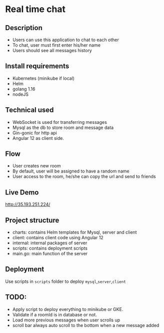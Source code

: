 # Real time chat

## Description
- Users can use this application to chat to each other
- To chat, user must first enter his/her name
- Users should see all messages history

## Install requirements
- Kubernetes (minikube if local)
- Helm
- golang 1.16
- nodeJS

## Technical used
- WebSocket is used for transferring messages
- Mysql as the db to store room and message data
- Gin-gonic for http api
- Angular 12 as client side.

## Flow
- User creates new room
- By default, user will be assigned to have a random name
- User access to the room, he/she can copy the url and send to friends

## Live Demo

http://35.193.251.224/

## Project structure

- charts: contains Helm templates for Mysql, server and client
- client: contains client code using Angular 12
- internal: internal packages of server
- scripts: contains deployment scripts
- main.go: main function of the server

## Deployment

Use scripts in `scripts` folder to deploy `mysql`,`server`,`client`

## TODO:

- Apply script to deploy everything to minikube or GKE.
- Validate if a roomId is in database or not.
- Load more previous messages when user scrolls up
- scroll bar always auto scroll to the bottom when a new message added